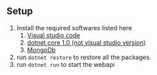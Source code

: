 ## Setup

1. Install the required softwares listed here   
    1. [Visual studio code](http://code.visualstudio.com/)
    2. [dotnet core 1.0 (not visual studio version)](http://go.microsoft.com/fwlink/?LinkID=827524)
    3. [MongoDb](https://www.mongodb.com/download-center#community)
2. run `dotnet restore` to restore all the packages.
3. run `dotnet run` to start the webapi

